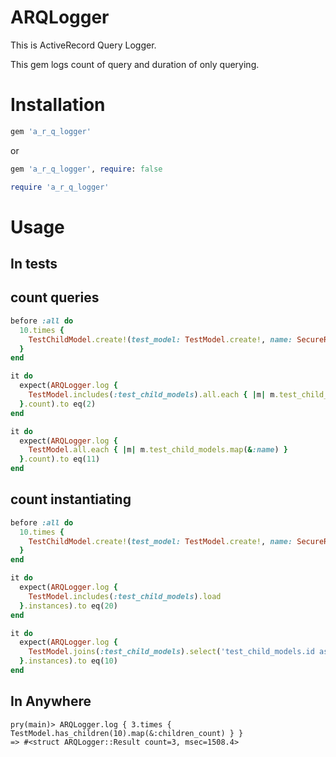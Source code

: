 # ARQLogger

This is ActiveRecord Query Logger.

This gem logs count of query and duration of only querying.

# Installation

```ruby
gem 'a_r_q_logger'
```

or

```ruby
gem 'a_r_q_logger', require: false

require 'a_r_q_logger'
```

# Usage

## In tests

## count queries

```ruby
before :all do
  10.times {
    TestChildModel.create!(test_model: TestModel.create!, name: SecureRandom.hex(4))
  }
end

it do
  expect(ARQLogger.log {
    TestModel.includes(:test_child_models).all.each { |m| m.test_child_models.map(&:name) }
  }.count).to eq(2)
end

it do
  expect(ARQLogger.log {
    TestModel.all.each { |m| m.test_child_models.map(&:name) }
  }.count).to eq(11)
end
```

## count instantiating

```ruby
before :all do
  10.times {
    TestChildModel.create!(test_model: TestModel.create!, name: SecureRandom.hex(4))
  }
end

it do
  expect(ARQLogger.log {
    TestModel.includes(:test_child_models).load
  }.instances).to eq(20)
end

it do
  expect(ARQLogger.log {
    TestModel.joins(:test_child_models).select('test_child_models.id as as_id').load
  }.instances).to eq(10)
end
```


## In Anywhere

```
pry(main)> ARQLogger.log { 3.times { TestModel.has_children(10).map(&:children_count) } } 
=> #<struct ARQLogger::Result count=3, msec=1508.4>
```